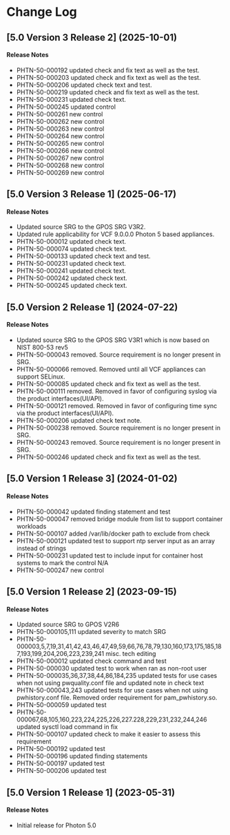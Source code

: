 # Change Log

## [5.0 Version 3 Release 2] (2025-10-01)

#### Release Notes
- PHTN-50-000192 updated check and fix text as well as the test.
- PHTN-50-000203 updated check and fix text as well as the test.
- PHTN-50-000206 updated check text and test.
- PHTN-50-000219 updated check and fix text as well as the test.
- PHTN-50-000231 updated check text.
- PHTN-50-000245 updated control
- PHTN-50-000261 new control
- PHTN-50-000262 new control
- PHTN-50-000263 new control
- PHTN-50-000264 new control
- PHTN-50-000265 new control
- PHTN-50-000266 new control
- PHTN-50-000267 new control
- PHTN-50-000268 new control
- PHTN-50-000269 new control

## [5.0 Version 3 Release 1] (2025-06-17)

#### Release Notes
- Updated source SRG to the GPOS SRG V3R2.
- Updated rule applicability for VCF 9.0.0.0 Photon 5 based appliances.
- PHTN-50-000012 updated check text.
- PHTN-50-000074 updated check text.
- PHTN-50-000133 updated check text and test.
- PHTN-50-000231 updated check text.
- PHTN-50-000241 updated check text.
- PHTN-50-000242 updated check text.
- PHTN-50-000245 updated check text.

## [5.0 Version 2 Release 1] (2024-07-22)

#### Release Notes
- Updated source SRG to the GPOS SRG V3R1 which is now based on NIST 800-53 rev5
- PHTN-50-000043 removed. Source requirement is no longer present in SRG.
- PHTN-50-000066 removed. Removed until all VCF appliances can support SELinux.
- PHTN-50-000085 updated check and fix text as well as the test.
- PHTN-50-000111 removed. Removed in favor of configuring syslog via the product interfaces(UI/API).
- PHTN-50-000121 removed. Removed in favor of configuring time sync via the product interfaces(UI/API).
- PHTN-50-000206 updated check text note.
- PHTN-50-000238 removed. Source requirement is no longer present in SRG.
- PHTN-50-000243 removed. Source requirement is no longer present in SRG.
- PHTN-50-000246 updated check and fix text as well as the test.

## [5.0 Version 1 Release 3] (2024-01-02)

#### Release Notes
- PHTN-50-000042 updated finding statement and test
- PHTN-50-000047 removed bridge module from list to support container workloads
- PHTN-50-000107 added /var/lib/docker path to exclude from check
- PHTN-50-000121 updated test to support ntp server input as an array instead of strings
- PHTN-50-000231 updated test to include input for container host systems to mark the control N/A
- PHTN-50-000247 new control

## [5.0 Version 1 Release 2] (2023-09-15)

#### Release Notes
- Updated source SRG to GPOS V2R6
- PHTN-50-000105,111 updated severity to match SRG
- PHTN-50-000003,5,7,19,31,41,42,43,46,47,49,59,66,76,78,79,130,160,173,175,185,187,193,199,204,206,223,239,241 misc. tech editing
- PHTN-50-000012 updated check command and test
- PHTN-50-000030 updated test to work when ran as non-root user
- PHTN-50-000035,36,37,38,44,86,184,235 updated tests for use cases when not using pwquality.conf file and updated note in check text
- PHTN-50-000043,243 updated tests for use cases when not using pwhistory.conf file. Removed order requirement for pam_pwhistory.so.
- PHTN-50-000059 updated test
- PHTN-50-000067,68,105,160,223,224,225,226,227.228,229,231,232,244,246 updated sysctl load command in fix
- PHTN-50-000107 updated check to make it easier to assess this requirement
- PHTN-50-000192 updated test
- PHTN-50-000196 updated finding statements
- PHTN-50-000197 updated test
- PHTN-50-000206 updated test

## [5.0 Version 1 Release 1] (2023-05-31)

#### Release Notes
- Initial release for Photon 5.0